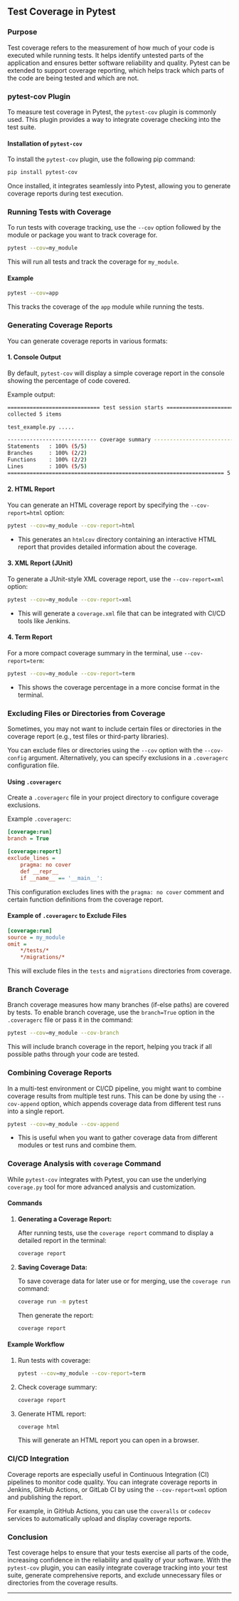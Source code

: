 ## Test Coverage in Pytest

### Purpose

Test coverage refers to the measurement of how much of your code is executed while running tests. It helps identify untested parts of the application and ensures better software reliability and quality. Pytest can be extended to support coverage reporting, which helps track which parts of the code are being tested and which are not.

### pytest-cov Plugin

To measure test coverage in Pytest, the `pytest-cov` plugin is commonly used. This plugin provides a way to integrate coverage checking into the test suite.

#### Installation of `pytest-cov`

To install the `pytest-cov` plugin, use the following pip command:

```bash
pip install pytest-cov
```

Once installed, it integrates seamlessly into Pytest, allowing you to generate coverage reports during test execution.

### Running Tests with Coverage

To run tests with coverage tracking, use the `--cov` option followed by the module or package you want to track coverage for.

```bash
pytest --cov=my_module
```

This will run all tests and track the coverage for `my_module`.

#### Example

```bash
pytest --cov=app
```

This tracks the coverage of the `app` module while running the tests.

### Generating Coverage Reports

You can generate coverage reports in various formats:

#### 1. **Console Output**

By default, `pytest-cov` will display a simple coverage report in the console showing the percentage of code covered.

Example output:

```bash
============================= test session starts ==============================
collected 5 items

test_example.py .....                                                    [100%]

---------------------------- coverage summary -----------------------------
Statements   : 100% (5/5)
Branches     : 100% (2/2)
Functions    : 100% (2/2)
Lines        : 100% (5/5)
==================================================================== 5 passed in 0.12 seconds =====================================================================
```

#### 2. **HTML Report**

You can generate an HTML coverage report by specifying the `--cov-report=html` option:

```bash
pytest --cov=my_module --cov-report=html
```

* This generates an `htmlcov` directory containing an interactive HTML report that provides detailed information about the coverage.

#### 3. **XML Report (JUnit)**

To generate a JUnit-style XML coverage report, use the `--cov-report=xml` option:

```bash
pytest --cov=my_module --cov-report=xml
```

* This will generate a `coverage.xml` file that can be integrated with CI/CD tools like Jenkins.

#### 4. **Term Report**

For a more compact coverage summary in the terminal, use `--cov-report=term`:

```bash
pytest --cov=my_module --cov-report=term
```

* This shows the coverage percentage in a more concise format in the terminal.

### Excluding Files or Directories from Coverage

Sometimes, you may not want to include certain files or directories in the coverage report (e.g., test files or third-party libraries).

You can exclude files or directories using the `--cov` option with the `--cov-config` argument. Alternatively, you can specify exclusions in a `.coveragerc` configuration file.

#### Using `.coveragerc`

Create a `.coveragerc` file in your project directory to configure coverage exclusions.

Example `.coveragerc`:

```ini
[coverage:run]
branch = True

[coverage:report]
exclude_lines =
    pragma: no cover
    def __repr__
    if __name__ == '__main__':
```

This configuration excludes lines with the `pragma: no cover` comment and certain function definitions from the coverage report.

#### Example of `.coveragerc` to Exclude Files

```ini
[coverage:run]
source = my_module
omit = 
    */tests/*
    */migrations/*
```

This will exclude files in the `tests` and `migrations` directories from coverage.

### Branch Coverage

Branch coverage measures how many branches (if-else paths) are covered by tests. To enable branch coverage, use the `branch=True` option in the `.coveragerc` file or pass it in the command:

```bash
pytest --cov=my_module --cov-branch
```

This will include branch coverage in the report, helping you track if all possible paths through your code are tested.

### Combining Coverage Reports

In a multi-test environment or CI/CD pipeline, you might want to combine coverage results from multiple test runs. This can be done by using the `--cov-append` option, which appends coverage data from different test runs into a single report.

```bash
pytest --cov=my_module --cov-append
```

* This is useful when you want to gather coverage data from different modules or test runs and combine them.

### Coverage Analysis with `coverage` Command

While `pytest-cov` integrates with Pytest, you can use the underlying `coverage.py` tool for more advanced analysis and customization.

#### Commands

1. **Generating a Coverage Report:**

   After running tests, use the `coverage report` command to display a detailed report in the terminal:

   ```bash
   coverage report
   ```

2. **Saving Coverage Data:**

   To save coverage data for later use or for merging, use the `coverage run` command:

   ```bash
   coverage run -m pytest
   ```

   Then generate the report:

   ```bash
   coverage report
   ```

#### Example Workflow

1. Run tests with coverage:

   ```bash
   pytest --cov=my_module --cov-report=term
   ```

2. Check coverage summary:

   ```bash
   coverage report
   ```

3. Generate HTML report:

   ```bash
   coverage html
   ```

   This will generate an HTML report you can open in a browser.

### CI/CD Integration

Coverage reports are especially useful in Continuous Integration (CI) pipelines to monitor code quality. You can integrate coverage reports in Jenkins, GitHub Actions, or GitLab CI by using the `--cov-report=xml` option and publishing the report.

For example, in GitHub Actions, you can use the `coveralls` or `codecov` services to automatically upload and display coverage reports.

### Conclusion

Test coverage helps to ensure that your tests exercise all parts of the code, increasing confidence in the reliability and quality of your software. With the `pytest-cov` plugin, you can easily integrate coverage tracking into your test suite, generate comprehensive reports, and exclude unnecessary files or directories from the coverage results.

---